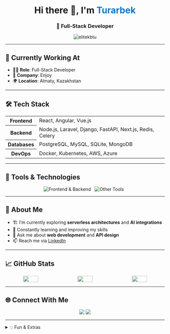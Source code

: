 <h1 align="center">Hi there 👋, I'm <span style="color:#007acc;">Turarbek</span></h1>
<h3 align="center">🚀 Full-Stack Developer</h3>

<p align="center">
  <img src="https://komarev.com/ghpvc/?username=elitekbtu&label=Profile%20Views&color=0e75b6&style=flat-square" alt="elitekbtu" />
</p>

---

## 🔭 Currently Working At

- 🧑‍💻 **Role**: Full-Stack Developer  
- 🏢 **Company**: Enjoy  
- 🌍 **Location**: Almaty, Kazakhstan

---

## 🛠️ Tech Stack

<table>
  <tr>
    <th>Frontend</th>
    <td>React, Angular, Vue.js</td>
  </tr>
  <tr>
    <th>Backend</th>
    <td>Node.js, Laravel, Django, FastAPI, Next.js, Redis, Celery</td>
  </tr>
  <tr>
    <th>Databases</th>
    <td>PostgreSQL, MySQL, SQLite, MongoDB</td>
  </tr>
  <tr>
    <th>DevOps</th>
    <td>Docker, Kubernetes, AWS, Azure</td>
  </tr>
</table>

---

## 🚀 Tools & Technologies

<div align="center" style="margin-bottom: 12px;">
  <img src="https://skillicons.dev/icons?i=react,angular,vue,nodejs,laravel,django,fastapi,nextjs" alt="Frontend & Backend" style="margin-right:8px;"/>
  <img src="https://skillicons.dev/icons?i=redis,postgres,mysql,sqlite,mongodb,docker,kubernetes,aws,azure" alt="Other Tools" style="margin-right:8px;"/>
</div>

---

## 🧠 About Me

- 🏗️ I’m currently exploring **serverless architectures** and **AI integrations**
- 🌱 Constantly learning and improving my skills
- 💬 Ask me about **web development** and **API design**
- 📫 Reach me via [LinkedIn](https://www.linkedin.com/in/turarbek-satbaldiyev-78045a307/)

---

## 📈 GitHub Stats

<div align="center" style="display: flex; flex-wrap: wrap; justify-content: center; gap: 16px;">
  <img src="https://github-readme-stats.vercel.app/api?username=elitekbtu&show_icons=true&theme=tokyonight&hide_border=true" width="31%" />
  <img src="https://github-readme-stats.vercel.app/api/top-langs/?username=elitekbtu&layout=compact&theme=tokyonight&hide_border=true" width="31%" />
  <img src="https://github-readme-streak-stats.herokuapp.com/?user=elitekbtu&theme=tokyonight&hide_border=true" width="31%" />
</div>

<!-- 
Reference image for layout: 
![image2](image2)
-->

---

## 🌐 Connect With Me

<p align="center">
  <a href="https://github.com/elitekbtu"><img src="https://img.shields.io/badge/GitHub-%2312100E.svg?style=for-the-badge&logo=github&logoColor=white" /></a>
  <a href="https://www.linkedin.com/in/turarbek-satbaldiyev-78045a307/"><img src="https://img.shields.io/badge/LinkedIn-%230077B5.svg?style=for-the-badge&logo=linkedin&logoColor=white" /></a>
</p>

---

<details>
  <summary>💡 Fun & Extras</summary>
  <ul>
    <li>Always up for a coding challenge!</li>
    <li>Passionate about open-source.</li>
  </ul>
  <br>
  <div align="center">
    <img src="https://github-profile-trophy.vercel.app/?username=elitekbtu&theme=onedark&margin-w=10&row=2&column=3" alt="Trophies" />
  </div>
</details>

